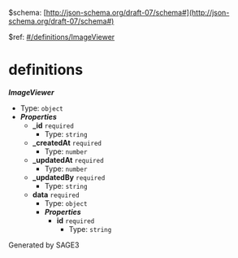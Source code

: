 &#36;schema: [http://json-schema.org/draft-07/schema#](http://json-schema.org/draft-07/schema#)

&#36;ref: [#/definitions/ImageViewer](#/definitions/ImageViewer)

# definitions

**_ImageViewer_**

 - Type: `object`
 - **_Properties_**
	 - <b id="#/definitions/ImageViewer/properties/_id">_id</b> `required`
		 - Type: `string`
	 - <b id="#/definitions/ImageViewer/properties/_createdAt">_createdAt</b> `required`
		 - Type: `number`
	 - <b id="#/definitions/ImageViewer/properties/_updatedAt">_updatedAt</b> `required`
		 - Type: `number`
	 - <b id="#/definitions/ImageViewer/properties/_updatedBy">_updatedBy</b> `required`
		 - Type: `string`
	 - <b id="#/definitions/ImageViewer/properties/data">data</b> `required`
		 - Type: `object`
		 - **_Properties_**
			 - <b id="#/definitions/ImageViewer/properties/data/properties/id">id</b> `required`
				 - Type: `string`


Generated by SAGE3